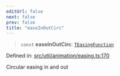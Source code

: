 ```yaml
---
editUrl: false
next: false
prev: false
title: "easeInOutCirc"
---
```


> `const` **easeInOutCirc**: [`TEasingFunction`](/api/fabric/namespaces/util/type-aliases/teasingfunction/)

Defined in: [src/util/animation/easing.ts:170](https://github.com/fabricjs/fabric.js/blob/8748628df7e9de00ba77413bfc3ad9e9fe9d4f30/src/util/animation/easing.ts#L170)

Circular easing in and out
